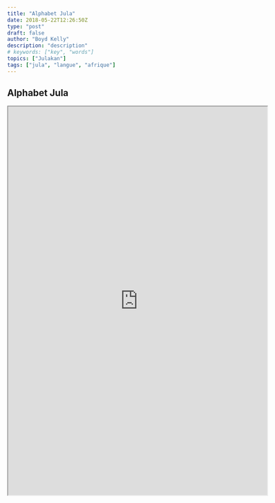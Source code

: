 ```yaml
---
title: "Alphabet Jula"
date: 2018-05-22T12:26:50Z
type: "post"
draft: false
author: "Boyd Kelly"
description: "description"
# keywords: ["key", "words"]
topics: ["Julakan"]
tags: ["jula", "langue", "afrique"]
---
```


## Alphabet Jula

<!--more-->

<iframe width="600" height="900"src="https://docs.google.com/spreadsheets/d/e/2PACX-1vQ9ygFOtyMq1n2QdbKgpZpVuGZ5NfTnKZ-Vrfppc1YevMPnGC6AtzGkGi1syKYTVEmyj4bfLCdx8W0w/pubhtml?widget=true&amp;headers=false"></iframe>
